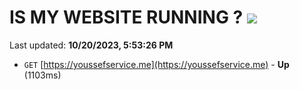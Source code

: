 # IS MY WEBSITE RUNNING ? [![](https://img.shields.io/static/v1?label=Sponsor&message=%E2%9D%A4&logo=GitHub&color=%23fe8e86)](https://github.com/sponsors/<username>)

Last updated: **10/20/2023, 5:53:26 PM**

- `GET` [https://youssefservice.me](https://youssefservice.me) - **Up** (1103ms)

